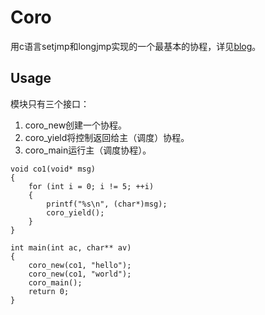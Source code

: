 # Coro
用c语言setjmp和longjmp实现的一个最基本的协程，详见[blog](http://www.cnblogs.com/adinosaur/p/5889014.html)。

## Usage
模块只有三个接口：

1. coro_new创建一个协程。
2. coro_yield将控制返回给主（调度）协程。
3. coro_main运行主（调度协程）。
```
void co1(void* msg)
{
	for (int i = 0; i != 5; ++i)
	{
		printf("%s\n", (char*)msg);
		coro_yield();
	}
}

int main(int ac, char** av)
{
	coro_new(co1, "hello");
	coro_new(co1, "world");
	coro_main();
	return 0;
}
```
